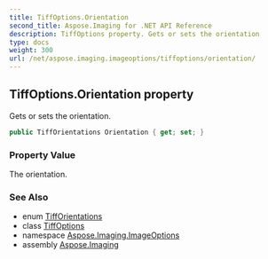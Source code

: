 ```yaml
---
title: TiffOptions.Orientation
second_title: Aspose.Imaging for .NET API Reference
description: TiffOptions property. Gets or sets the orientation
type: docs
weight: 300
url: /net/aspose.imaging.imageoptions/tiffoptions/orientation/
---
```

## TiffOptions.Orientation property

Gets or sets the orientation.

```csharp
public TiffOrientations Orientation { get; set; }
```

### Property Value

The orientation.

### See Also

* enum [TiffOrientations](../../../aspose.imaging.fileformats.tiff.enums/tifforientations/)
* class [TiffOptions](../)
* namespace [Aspose.Imaging.ImageOptions](../../tiffoptions/)
* assembly [Aspose.Imaging](../../../)


